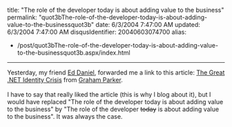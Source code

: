 title: "The role of the developer today is about adding value to the business"
permalink: "quot3bThe-role-of-the-developer-today-is-about-adding-value-to-the-businessquot3b"
date: 6/3/2004 7:47:00 AM
updated: 6/3/2004 7:47:00 AM
disqusIdentifier: 20040603074700
alias:
 - /post/quot3bThe-role-of-the-developer-today-is-about-adding-value-to-the-businessquot3b.aspx/index.html
---
Yesterday, my friend [Ed Daniel](http://weblogs.asp.net/edaniel/), forwarded me a link to this article: [The Great .NET Identity Crisis](http://www.vbug.co.uk/articles/information/20040521-DotNetIdentityCrisis.asp) from [Graham Parker](http://www.learn247.net/werock247/theband/graham_parker.htm).<br><br>I have to say that really liked the article (this is why I blog about it), but I would have replaced "The role of the developer today is about adding value to the business" by "The role of the developer <strike>today</strike> is about adding value to the business". It was always the case.
